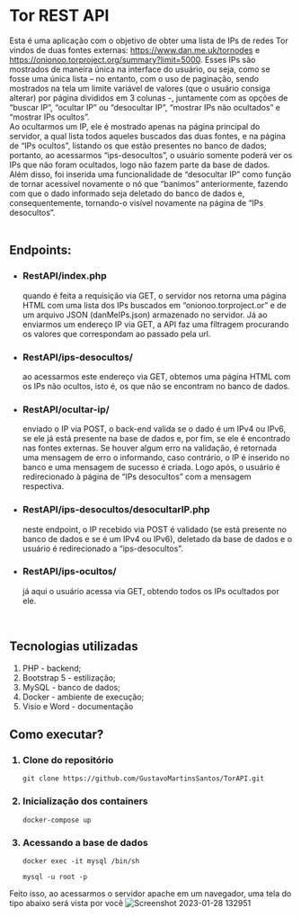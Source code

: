# Tor REST API
Esta é uma aplicação com o objetivo de obter uma lista de IPs de redes Tor vindos de duas fontes externas: https://www.dan.me.uk/tornodes e https://onionoo.torproject.org/summary?limit=5000. Esses IPs são mostrados de maneira única na interface do usuário, ou seja, como se fosse uma única lista – no entanto, com o uso de paginação, sendo mostrados na tela um limite variável de valores (que o usuário consiga alterar) por página divididos em 3 colunas -, juntamente com as opções de “buscar IP”, “ocultar IP” ou “desocultar IP”, “mostrar IPs não ocultados” e “mostrar IPs ocultos”.<br>
Ao ocultarmos um IP, ele é mostrado apenas na página principal do servidor, a qual lista todos aqueles buscados das duas fontes, e na página de “IPs ocultos”, listando os que estão presentes no banco de dados; portanto, ao acessarmos “ips-desocultos”, o usuário somente poderá ver os IPs que não foram ocultados, logo não fazem parte da base de dados.<br>
Além disso, foi inserida uma funcionalidade de “desocultar IP” como função de tornar acessível novamente o nó que “banimos” anteriormente, fazendo com que o dado informado seja deletado do banco de dados e, consequentemente, tornando-o visível novamente na página de “IPs desocultos”.<br><br>

## Endpoints:
<ul>
    <li><h3>RestAPI/index.php</h3>
    quando é feita a requisição via GET, o servidor nos retorna uma página HTML com uma lista dos IPs buscados em “onionoo.torproject.or” e de um arquivo JSON (danMeIPs.json) armazenado no servidor. Já ao enviarmos um endereço IP via GET, a API faz uma filtragem procurando os valores que correspondam ao passado pela url.</li>
    <li><h3>RestAPI/ips-desocultos/</h3> ao acessarmos este endereço via GET, obtemos uma página HTML com os IPs não ocultos, isto é, os que não se encontram no banco de dados.
    <li><h3>RestAPI/ocultar-ip/</h3> enviado o IP via POST, o back-end valida se o dado é um IPv4 ou IPv6, se ele já está presente na base de dados e, por fim, se ele é encontrado nas fontes externas. Se houver algum erro na validação, é retornada uma mensagem de erro o informando, caso contrário, o IP é inserido no banco e uma mensagem de sucesso é criada. Logo após, o usuário é redirecionado à página de “IPs desocultos” com a mensagem respectiva.
    <li><h3>RestAPI/ips-desocultos/desocultarIP.php</h3> neste endpoint, o IP recebido via POST é validado (se está presente no banco de dados e se é um IPv4 ou IPv6), deletado da base de dados e o usuário é redirecionado a “ips-desocultos”.
    <li><h3>RestAPI/ips-ocultos/</h3> já aqui o usuário acessa via GET, obtendo todos os IPs ocultados por ele.
</ul><br>

## Tecnologias utilizadas
<ol>
    <li>PHP - backend;
    <li>Bootstrap 5 - estilização;
    <li>MySQL - banco de dados;
    <li>Docker - ambiente de execução;
    <li>Visio e Word - documentação
</ol>

## Como executar?
<ol>
<h3><li>Clone do repositório</h3>
        
    git clone https://github.com/GustavoMartinsSantos/TorAPI.git
<h3><li>Inicialização dos containers</h3>

    docker-compose up
<h3><li>Acessando a base de dados</h3>

    docker exec -it mysql /bin/sh
    
    mysql -u root -p
</ol>

Feito isso, ao acessarmos o servidor apache em um navegador, uma tela do tipo abaixo será vista por você
![Screenshot 2023-01-28 132951](https://user-images.githubusercontent.com/62625567/215277945-7906c78b-26a9-47f8-a8ea-7b1035535559.png)
